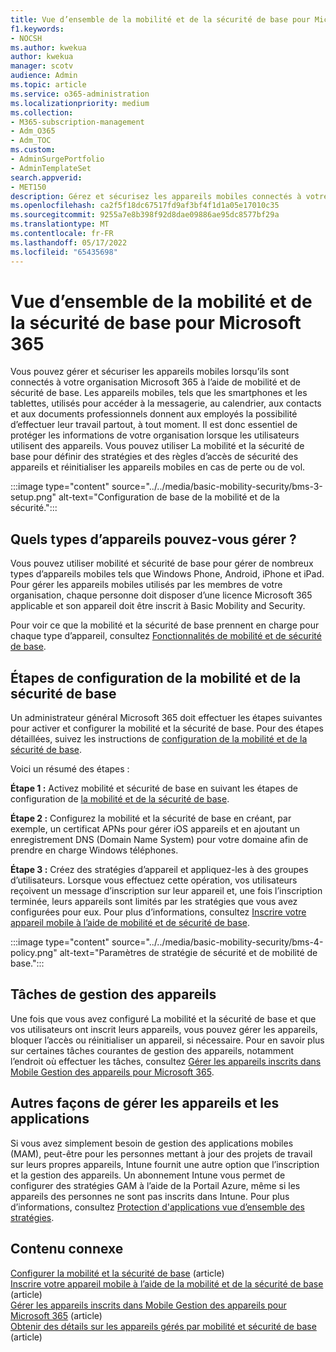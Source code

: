 ```yaml
---
title: Vue d’ensemble de la mobilité et de la sécurité de base pour Microsoft 365
f1.keywords:
- NOCSH
ms.author: kwekua
author: kwekua
manager: scotv
audience: Admin
ms.topic: article
ms.service: o365-administration
ms.localizationpriority: medium
ms.collection:
- M365-subscription-management
- Adm_O365
- Adm_TOC
ms.custom:
- AdminSurgePortfolio
- AdminTemplateSet
search.appverid:
- MET150
description: Gérez et sécurisez les appareils mobiles connectés à votre organisation Microsoft 365 en configurant et en utilisant mobilité et sécurité de base.
ms.openlocfilehash: ca2f5f18dc67517fd9af3bf4f1d1a05e17010c35
ms.sourcegitcommit: 9255a7e8b398f92d8dae09886ae95dc8577bf29a
ms.translationtype: MT
ms.contentlocale: fr-FR
ms.lasthandoff: 05/17/2022
ms.locfileid: "65435698"
---
```

# <a name="overview-of-basic-mobility-and-security-for-microsoft-365"></a>Vue d’ensemble de la mobilité et de la sécurité de base pour Microsoft 365

Vous pouvez gérer et sécuriser les appareils mobiles lorsqu’ils sont connectés à votre organisation Microsoft 365 à l’aide de mobilité et de sécurité de base. Les appareils mobiles, tels que les smartphones et les tablettes, utilisés pour accéder à la messagerie, au calendrier, aux contacts et aux documents professionnels donnent aux employés la possibilité d’effectuer leur travail partout, à tout moment. Il est donc essentiel de protéger les informations de votre organisation lorsque les utilisateurs utilisent des appareils. Vous pouvez utiliser La mobilité et la sécurité de base pour définir des stratégies et des règles d’accès de sécurité des appareils et réinitialiser les appareils mobiles en cas de perte ou de vol.

:::image type="content" source="../../media/basic-mobility-security/bms-3-setup.png" alt-text="Configuration de base de la mobilité et de la sécurité.":::

## <a name="what-types-of-devices-can-you-manage"></a>Quels types d’appareils pouvez-vous gérer ?

Vous pouvez utiliser mobilité et sécurité de base pour gérer de nombreux types d’appareils mobiles tels que Windows Phone, Android, iPhone et iPad. Pour gérer les appareils mobiles utilisés par les membres de votre organisation, chaque personne doit disposer d’une licence Microsoft 365 applicable et son appareil doit être inscrit à Basic Mobility and Security.

Pour voir ce que la mobilité et la sécurité de base prennent en charge pour chaque type d’appareil, consultez [Fonctionnalités de mobilité et de sécurité de base](capabilities.md).

## <a name="setup-steps-for-basic-mobility-and-security"></a>Étapes de configuration de la mobilité et de la sécurité de base

Un administrateur général Microsoft 365 doit effectuer les étapes suivantes pour activer et configurer la mobilité et la sécurité de base. Pour des étapes détaillées, suivez les instructions de [configuration de la mobilité et de la sécurité de base](set-up.md). 

Voici un résumé des étapes :

**Étape 1 :** Activez mobilité et sécurité de base en suivant les étapes de configuration de [la mobilité et de la sécurité de base](set-up.md).

**Étape 2 :** Configurez la mobilité et la sécurité de base en créant, par exemple, un certificat APNs pour gérer iOS appareils et en ajoutant un enregistrement DNS (Domain Name System) pour votre domaine afin de prendre en charge Windows téléphones.

**Étape 3 :** Créez des stratégies d’appareil et appliquez-les à des groupes d’utilisateurs. Lorsque vous effectuez cette opération, vos utilisateurs reçoivent un message d’inscription sur leur appareil et, une fois l’inscription terminée, leurs appareils sont limités par les stratégies que vous avez configurées pour eux. Pour plus d’informations, consultez [Inscrire votre appareil mobile à l’aide de mobilité et de sécurité de base](enroll-your-mobile-device.md). 

:::image type="content" source="../../media/basic-mobility-security/bms-4-policy.png" alt-text="Paramètres de stratégie de sécurité et de mobilité de base.":::

## <a name="device-management-tasks"></a>Tâches de gestion des appareils

Une fois que vous avez configuré La mobilité et la sécurité de base et que vos utilisateurs ont inscrit leurs appareils, vous pouvez gérer les appareils, bloquer l’accès ou réinitialiser un appareil, si nécessaire. Pour en savoir plus sur certaines tâches courantes de gestion des appareils, notamment l’endroit où effectuer les tâches, consultez [Gérer les appareils inscrits dans Mobile Gestion des appareils pour Microsoft 365](manage-enrolled-devices.md).

## <a name="other-ways-to-manage-devices-and-apps"></a>Autres façons de gérer les appareils et les applications

Si vous avez simplement besoin de gestion des applications mobiles (MAM), peut-être pour les personnes mettant à jour des projets de travail sur leurs propres appareils, Intune fournit une autre option que l’inscription et la gestion des appareils. Un abonnement Intune vous permet de configurer des stratégies GAM à l’aide de la Portail Azure, même si les appareils des personnes ne sont pas inscrits dans Intune. Pour plus d’informations, consultez [Protection d'applications vue d’ensemble des stratégies](/mem/intune/apps/app-protection-policy).

## <a name="related-content"></a>Contenu connexe

[Configurer la mobilité et la sécurité de base](set-up.md) (article)\
[Inscrire votre appareil mobile à l’aide de la mobilité et de la sécurité de base](enroll-your-mobile-device.md) (article)\
[Gérer les appareils inscrits dans Mobile Gestion des appareils pour Microsoft 365](manage-enrolled-devices.md) (article)\
[Obtenir des détails sur les appareils gérés par mobilité et sécurité de base](get-details-about-managed-devices.md) (article)
